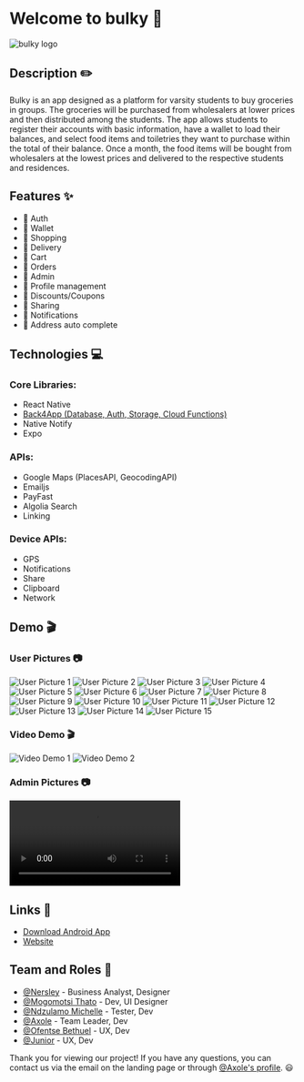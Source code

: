 # Welcome to bulky :tada:

![bulky logo](https://github.com/bulky-app/.github/blob/main/assets/Picture1.png?raw=true)

## Description :pencil2:

Bulky is an app designed as a platform for varsity students to buy groceries in groups. The groceries will be purchased from wholesalers at lower prices and then distributed among the students. The app allows students to register their accounts with basic information, have a wallet to load their balances, and select food items and toiletries they want to purchase within the total of their balance. Once a month, the food items will be bought from wholesalers at the lowest prices and delivered to the respective students and residences.

## Features :sparkles:

- :key: Auth
- :money_with_wings: Wallet
- :shopping_cart: Shopping
- :truck: Delivery
- :shopping_cart: Cart
- :scroll: Orders
- :bust_in_silhouette: Admin
- :busts_in_silhouette: Profile management
- :ticket: Discounts/Coupons
- :two_men_holding_hands: Sharing
- :bell: Notifications
- :round_pushpin: Address auto complete

## Technologies :computer:

### Core Libraries:
- React Native
- [Back4App (Database, Auth, Storage, Cloud Functions)](https://www.back4app.com)
- Native Notify
- Expo

### APIs:
- Google Maps (PlacesAPI, GeocodingAPI)
- Emailjs
- PayFast
- Algolia Search
- Linking

### Device APIs:
- GPS
- Notifications
- Share
- Clipboard
- Network

## Demo :clapper:

### User Pictures :camera:

![User Picture 1](https://github.com/bulky-app/.github/blob/main/assets/1.png?raw=true)
![User Picture 2](https://github.com/bulky-app/.github/blob/main/assets/2.png?raw=true)
![User Picture 3](https://github.com/bulky-app/.github/blob/main/assets/3.png?raw=true)
![User Picture 4](https://github.com/bulky-app/.github/blob/main/assets/5.png?raw=true)
![User Picture 5](https://github.com/bulky-app/.github/blob/main/assets/6.png?raw=true)
![User Picture 6](https://github.com/bulky-app/.github/blob/main/assets/7.png?raw=true)
![User Picture 7](https://github.com/bulky-app/.github/blob/main/assets/9.png?raw=true)
![User Picture 8](https://github.com/bulky-app/.github/blob/main/assets/10.png?raw=true)
![User Picture 9](https://github.com/bulky-app/.github/blob/main/assets/11.png?raw=true)
![User Picture 10](https://github.com/bulky-app/.github/blob/main/assets/12.png?raw=true)
![User Picture 11](https://github.com/bulky-app/.github/blob/main/assets/13.png?raw=true)
![User Picture 12](https://github.com/bulky-app/.github/blob/main/assets/15.png?raw=true)
![User Picture 13](https://github.com/bulky-app/.github/blob/main/assets/16.png?raw=true)
![User Picture 14](https://github.com/bulky-app/.github/blob/main/assets/17.png?raw=true)
![User Picture 15](https://github.com/bulky-app/.github/blob/main/assets/18.png?raw=true)

### Video Demo :clapper:

![Video Demo 1](https://github.com/bulky-app/.github/blob/main/assets/19.png?raw=true)
![Video Demo 2](https://github.com/bulky-app/.github/blob/main/assets/20.png?raw=true)

### Admin Pictures :camera:

![Admin Picture](https://github.com/bulky-app/.github/raw/main/assets/2023_07_22_00_30_47.mp4)

## Links :link:

- [Download Android App](https://github.com/bulky-app/.github/raw/main/assets/bulky-258d9a6ec9894cfdb227bd5316cc0eac-signed.apk)
- [Website](https://bulky.b4a.app/)

## Team and Roles :busts_in_silhouette:

- [@Nersley](https://github.com/NesleyB) - Business Analyst, Designer
- [@Mogomotsi Thato](https://github.com/thatohatsig) - Dev, UI Designer
- [@Ndzulamo Michelle](https://github.com/MichelleNdzu) - Tester, Dev
- [@Axole](https://github.com/Axolem) - Team Leader, Dev
- [@Ofentse Bethuel](https://github.com/BMakgopa) - UX, Dev
- [@Junior](https://github.com/junior-03) - UX, Dev

Thank you for viewing our project! If you have any questions, you can contact us via the email on the landing page or through [@Axole's profile](https://github.com/Axolem). :smiley:
